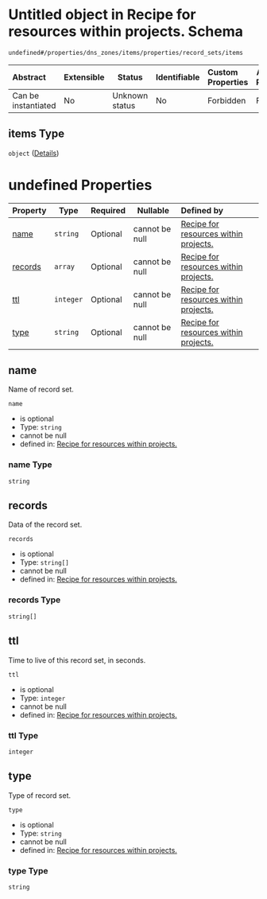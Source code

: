 # Untitled object in Recipe for resources within projects. Schema

```txt
undefined#/properties/dns_zones/items/properties/record_sets/items
```




| Abstract            | Extensible | Status         | Identifiable | Custom Properties | Additional Properties | Access Restrictions | Defined In                                                              |
| :------------------ | ---------- | -------------- | ------------ | :---------------- | --------------------- | ------------------- | ----------------------------------------------------------------------- |
| Can be instantiated | No         | Unknown status | No           | Forbidden         | Forbidden             | none                | [resources.schema.json\*](resources.schema.json "open original schema") |

## items Type

`object` ([Details](resources-properties-dns_zones-items-properties-record_sets-items.md))

# undefined Properties

| Property            | Type      | Required | Nullable       | Defined by                                                                                                                                                                                                               |
| :------------------ | --------- | -------- | -------------- | :----------------------------------------------------------------------------------------------------------------------------------------------------------------------------------------------------------------------- |
| [name](#name)       | `string`  | Optional | cannot be null | [Recipe for resources within projects.](resources-properties-dns_zones-items-properties-record_sets-items-properties-name.md "undefined#/properties/dns_zones/items/properties/record_sets/items/properties/name")       |
| [records](#records) | `array`   | Optional | cannot be null | [Recipe for resources within projects.](resources-properties-dns_zones-items-properties-record_sets-items-properties-records.md "undefined#/properties/dns_zones/items/properties/record_sets/items/properties/records") |
| [ttl](#ttl)         | `integer` | Optional | cannot be null | [Recipe for resources within projects.](resources-properties-dns_zones-items-properties-record_sets-items-properties-ttl.md "undefined#/properties/dns_zones/items/properties/record_sets/items/properties/ttl")         |
| [type](#type)       | `string`  | Optional | cannot be null | [Recipe for resources within projects.](resources-properties-dns_zones-items-properties-record_sets-items-properties-type.md "undefined#/properties/dns_zones/items/properties/record_sets/items/properties/type")       |

## name

Name of record set.


`name`

-   is optional
-   Type: `string`
-   cannot be null
-   defined in: [Recipe for resources within projects.](resources-properties-dns_zones-items-properties-record_sets-items-properties-name.md "undefined#/properties/dns_zones/items/properties/record_sets/items/properties/name")

### name Type

`string`

## records

Data of the record set.


`records`

-   is optional
-   Type: `string[]`
-   cannot be null
-   defined in: [Recipe for resources within projects.](resources-properties-dns_zones-items-properties-record_sets-items-properties-records.md "undefined#/properties/dns_zones/items/properties/record_sets/items/properties/records")

### records Type

`string[]`

## ttl

Time to live of this record set, in seconds.


`ttl`

-   is optional
-   Type: `integer`
-   cannot be null
-   defined in: [Recipe for resources within projects.](resources-properties-dns_zones-items-properties-record_sets-items-properties-ttl.md "undefined#/properties/dns_zones/items/properties/record_sets/items/properties/ttl")

### ttl Type

`integer`

## type

Type of record set.


`type`

-   is optional
-   Type: `string`
-   cannot be null
-   defined in: [Recipe for resources within projects.](resources-properties-dns_zones-items-properties-record_sets-items-properties-type.md "undefined#/properties/dns_zones/items/properties/record_sets/items/properties/type")

### type Type

`string`
